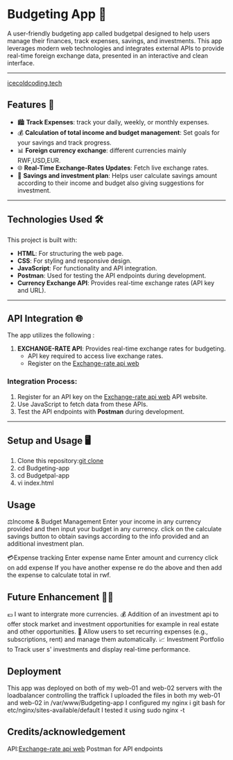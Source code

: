 # Budgeting App 💸

A user-friendly budgeting app called budgetpal designed to help users manage their finances, track expenses, savings, and investments. This app leverages modern web technologies and integrates external APIs to provide real-time foreign exchange data,  presented in an interactive and clean interface.

---
[icecoldcoding.tech](https://icecoldcoding.tech)
## Features 🚀
- 🏙️ **Track Expenses**: track your daily, weekly, or monthly expenses.
- 💰 **Calculation of total income and budget management**: Set goals for your savings and track progress.
- 📊 **Foreign currency exchange**: different currencies mainly RWF,USD,EUR.
- 🌐 **Real-Time Exchange-Rates Updates**: Fetch live exchange rates.
- 🔄 **Savings and investment plan**: Helps user calculate savings amount according to their income and budget also giving suggestions for investment.
  
---

## Technologies Used 🛠️
This project is built with:
- **HTML**: For structuring the web page.
- **CSS**: For styling and responsive design.
- **JavaScript**: For functionality and API integration.
- **Postman**: Used for testing the API endpoints during development.
- **Currency Exchange API**: Provides real-time exchange rates (API key and URL).

---

## API Integration 🌐
The app utilizes the following :
1. **EXCHANGE-RATE API**: Provides real-time exchange rates for budgeting.
   - API key required to access live exchange rates.
   - Register on the [Exchange-rate api web](https://www.exchangerate-api.com/)

### Integration Process:
1. Register for an API key on the [Exchange-rate api web](https://www.exchangerate-api.com/) API website.
2. Use JavaScript to fetch data from these APIs.
3. Test the API endpoints with **Postman** during development.

---

## Setup and Usage 🖥️
1. Clone this repository:[git clone](https://github.com/PaulRwagasana/Budgeting-app/)
2. cd Budgeting-app
3. cd Budgetpal-app
4. vi index.html

## Usage
⚖️Income & Budget Management
Enter your income in any currency provided and then input your budget in any currency.
click on the calculate savings button to obtain savings according to the info provided and an additional investment plan.

💳Expense tracking
Enter expense name
Enter amount and currency
click on add expense
If you have another expense re do the above and then add the expense to calculate total in rwf.

## Future Enhancement 🔭💡
💷 I want to intergrate more currencies.
💰 Addition of an investment api to offer stock market and investment opportunities for example in real estate and other opportunities.
🏦 Allow users to set recurring expenses (e.g., subscriptions, rent) and manage them automatically.
📈 Investment Portfolio to Track user s' investments and display real-time performance.

## Deployment
This app was deployed on both of my web-01 and web-02 servers with the loadbalancer controlling the traffick
I uploaded the files in both my web-01 and web-02 in /var/www/Budgeting-app
I configured my nginx i git bash for etc/nginx/sites-available/default
I tested it using sudo nginx -t 

## Credits/acknowledgement
API:[Exchange-rate api web](https://www.exchangerate-api.com/)
Postman for API endpoints
